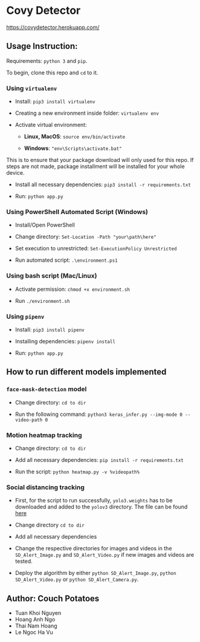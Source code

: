 # Covy Detector
<a name="web"></a>https://covydetector.herokuapp.com/
## Usage Instruction:

Requirements: `python 3` and `pip`.

To begin, clone this repo and `cd` to it.

### Using `virtualenv`

* Install: `pip3 install virtualenv`

* Creating a new environment inside folder: `virtualenv env`

* Activate virtual environment:
  * **Linux, MacOS**: `source env/bin/activate`

  * **Windows**: `"env\Scripts\activate.bat"`

This is to ensure that your package download will only used for this repo. If steps are not made, package installment will be installed for your whole device.

* Install all necessary dependencies: `pip3 install -r requirements.txt`

* Run: `python app.py`

### Using PowerShell Automated Script (Windows)

* Install/Open PowerShell

* Change directory: `Set-Location -Path "your\path\here"`

* Set execution to unrestricted: `Set-ExecutionPolicy Unrestricted`

* Run automated script: `.\environment.ps1`

### Using bash script (Mac/Linux)

* Activate permission: `chmod +x environment.sh`

* Run `./environment.sh`

### Using `pipenv`

* Install: `pip3 install pipenv`

* Installing dependencies: `pipenv install`

* Run: `python app.py`

## How to run different models implemented

### `face-mask-detection` model

* Change directory: `cd to dir`

* Run the following command: `python3 keras_infer.py --img-mode 0 --video-path 0`


### Motion heatmap tracking

* Change directory:  `cd to dir` 

* Add all necessary dependencies: `pip install -r requirements.txt`

* Run the script: `python heatmap.py -v %videopath%` 

### Social distancing tracking

* First, for the script to run successfully, `yolo3.weights` has to be downloaded and added to the `yolov3` directory. The file can be found [here](https://pjreddie.com/darknet/yolo/)

* Change directory `cd to dir`

* Add all necessary dependencies

* Change the respective directories for images and videos in the `SD_Alert_Image.py` and `SD_Alert_Video.py` if new images and videos are tested.

* Deploy the algorithm by either `python SD_Alert_Image.py`,  `python SD_Alert_Video.py` or `python SD_Alert_Camera.py`.

## Author: Couch Potatoes

* Tuan Khoi Nguyen
* Hoang Anh Ngo
* Thai Nam Hoang
* Le Ngoc Ha Vu

